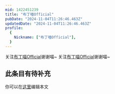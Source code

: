```yaml
---
mid: 1422451239
title: "布丁喵Official"
pubDate: "2024-11-04T11:26:46.463Z"
updatedDate: "2024-11-04T11:26:46.463Z"
profile:
  {
    Nickname: ["布丁喵Official"],
  }
---
```


关注[布丁喵Official](https://space.bilibili.com/1422451239)谢谢喵~ 关注[布丁喵Official](https://space.bilibili.com/1422451239)谢谢喵~

## 此条目有待补充
你可以在[这里](https://github.com/Yuhanawa/VTuber.ICU-Content/edit/master/v/布丁喵Official/index.md)编辑本文
